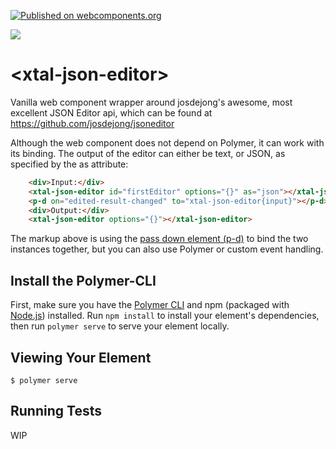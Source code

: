 [![Published on webcomponents.org](https://img.shields.io/badge/webcomponents.org-published-blue.svg)](https://www.webcomponents.org/element/bahrus/xtal-json-editor)

<a href="https://nodei.co/npm/xtal-json-editor/"><img src="https://nodei.co/npm/xtal-json-editor.png"></a>

# \<xtal-json-editor\>

Vanilla web component wrapper around josdejong's awesome, most excellent JSON Editor api, which can be found at  https://github.com/josdejong/jsoneditor

Although the web component does not depend on Polymer, it can work with its binding.  The output of the editor can either be text, or JSON, as specified by the as attribute:  

```html
    <div>Input:</div>
    <xtal-json-editor id="firstEditor" options="{}" as="json"></xtal-json-editor>
    <p-d on="edited-result-changed" to="xtal-json-editor{input}"></p-d>
    <div>Output:</div>
    <xtal-json-editor options="{}"></xtal-json-editor>
```

The markup above is using the [pass down element (p-d)](https://www.webcomponents.org/element/p-d.p-u) to bind the two instances together, but you can also use Polymer or custom event handling.

<!--
```
<custom-element-demo>
  <template>
  <div>
  <div data-pd>
    <pass-down></pass-down>
    <h3>Basic xtal-json-editor demo</h3>
    <p>Instructions:  Edit the object below and see the values reflected the second JSON Editor (which will appear after making an edit)</p>
    <xtal-insert-json input="{}"
      data-on="merged-prop-changed: pass-to-next:{input:target.value}"
    >
      <script type="application/json">
        [{
          "data": [
            {"name": "Harry Potter", "age":"13"},
            {"name": "Albus Dumbledore", "age":"279"}
          ],
          "columns":[
              {"id": "index",       "name": "Index",      "field": "index"},
              {"id": "isActive",    "name": "Active",     "field": "isActive"},
              {"id": "balance",     "name": "Balance",    "field": "balance"},
              {"id": "age",         "name": "Age",        "field": "age"},
              {"id": "eyeColor",    "name": "Eye Color",  "field": "eyeColor"},
              {"id": "name",        "name": "Name",       "field": "name"},
              {"id": "gender",      "name": "Gender",     "field": "gender"},
              {"id": "company",     "name":"Company",     "field": "company"}
          ],
          "gridOptions":{
              "enableCellNavigation": true,
              "enableColumnReorder": false
          }
        }]
      </script>
    </xtal-insert-json>

    <xtal-json-editor options="{}" as="json"
      data-on="edited-result-changed: pass-to:xtal-json-editor{input:target.value}{1}"
    ></xtal-json-editor>

    <div>Edited:</div>
    <xtal-json-editor options="{}" as="json"></xtal-json-editor>
    <script src="../node_modules/@webcomponents/webcomponentsjs/webcomponents-loader.js"></script>
    <script type="module" src="https://cdn.jsdelivr.net/npm/pass-down@0.0.10/pass-down.iife.js"></script>
    <script type="module" src="https://cdn.jsdelivr.net/npm/xtal-json-merge@0.2.32/json-merge.js"></script>
    <script src="https://cdn.jsdelivr.net/npm/xtal-json-editor@0.0.31/xtal-json-editor.iife.js"></script>
  </div>
  </template>
</custom-element-demo>
```
-->

## Install the Polymer-CLI

First, make sure you have the [Polymer CLI](https://www.npmjs.com/package/polymer-cli) and npm (packaged with [Node.js](https://nodejs.org)) installed. Run `npm install` to install your element's dependencies, then run `polymer serve` to serve your element locally.

## Viewing Your Element

```
$ polymer serve
```

## Running Tests

WIP
